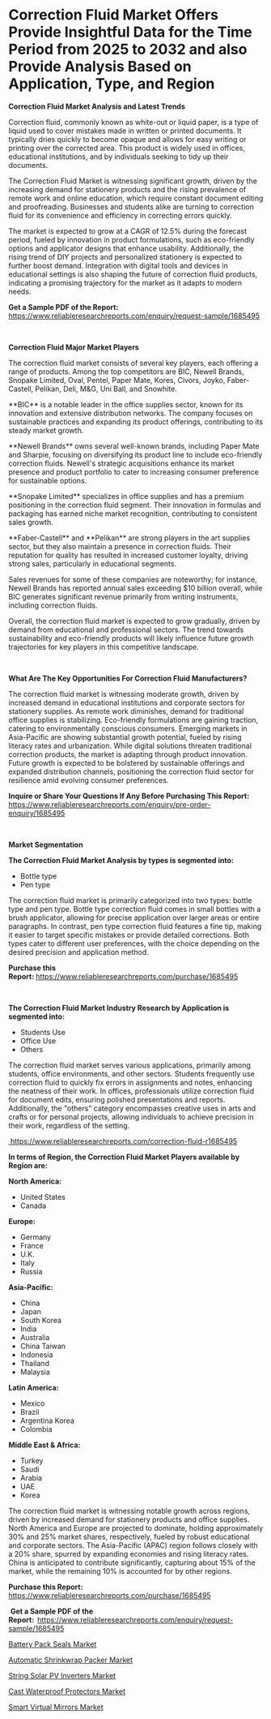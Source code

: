 <p><h1>Correction Fluid Market Offers Provide Insightful Data for the Time Period from 2025 to 2032 and also Provide Analysis Based on Application, Type, and Region</h1></p><p><strong>Correction Fluid Market Analysis and Latest Trends</strong></p>
<p><p>Correction fluid, commonly known as white-out or liquid paper, is a type of liquid used to cover mistakes made in written or printed documents. It typically dries quickly to become opaque and allows for easy writing or printing over the corrected area. This product is widely used in offices, educational institutions, and by individuals seeking to tidy up their documents.</p><p>The Correction Fluid Market is witnessing significant growth, driven by the increasing demand for stationery products and the rising prevalence of remote work and online education, which require constant document editing and proofreading. Businesses and students alike are turning to correction fluid for its convenience and efficiency in correcting errors quickly.</p><p>The market is expected to grow at a CAGR of 12.5% during the forecast period, fueled by innovation in product formulations, such as eco-friendly options and applicator designs that enhance usability. Additionally, the rising trend of DIY projects and personalized stationery is expected to further boost demand. Integration with digital tools and devices in educational settings is also shaping the future of correction fluid products, indicating a promising trajectory for the market as it adapts to modern needs.</p></p>
<p><strong>Get a Sample PDF of the Report:&nbsp;</strong> <a href="https://www.reliableresearchreports.com/enquiry/request-sample/1685495?utm_campaign=2197&utm_medium=2&utm_source=Github&utm_content=ia&utm_term=05022025&utm_id=correction-fluid">https://www.reliableresearchreports.com/enquiry/request-sample/1685495</a></p>
<p>&nbsp;</p>
<p><strong>Correction Fluid Major Market Players</strong></p>
<p><p>The correction fluid market consists of several key players, each offering a range of products. Among the top competitors are BIC, Newell Brands, Snopake Limited, Oval, Pentel, Paper Mate, Kores, Civors, Joyko, Faber-Castell, Pelikan, Deli, M&G, Uni Ball, and Snowhite. </p><p>**BIC** is a notable leader in the office supplies sector, known for its innovation and extensive distribution networks. The company focuses on sustainable practices and expanding its product offerings, contributing to its steady market growth. </p><p>**Newell Brands** owns several well-known brands, including Paper Mate and Sharpie, focusing on diversifying its product line to include eco-friendly correction fluids. Newell's strategic acquisitions enhance its market presence and product portfolio to cater to increasing consumer preference for sustainable options.</p><p>**Snopake Limited** specializes in office supplies and has a premium positioning in the correction fluid segment. Their innovation in formulas and packaging has earned niche market recognition, contributing to consistent sales growth.</p><p>**Faber-Castell** and **Pelikan** are strong players in the art supplies sector, but they also maintain a presence in correction fluids. Their reputation for quality has resulted in increased customer loyalty, driving strong sales, particularly in educational segments.</p><p>Sales revenues for some of these companies are noteworthy; for instance, Newell Brands has reported annual sales exceeding $10 billion overall, while BIC generates significant revenue primarily from writing instruments, including correction fluids. </p><p>Overall, the correction fluid market is expected to grow gradually, driven by demand from educational and professional sectors. The trend towards sustainability and eco-friendly products will likely influence future growth trajectories for key players in this competitive landscape.</p></p>
<p>&nbsp;</p>
<p><strong>What Are The Key Opportunities For Correction Fluid Manufacturers?</strong></p>
<p><p>The correction fluid market is witnessing moderate growth, driven by increased demand in educational institutions and corporate sectors for stationery supplies. As remote work diminishes, demand for traditional office supplies is stabilizing. Eco-friendly formulations are gaining traction, catering to environmentally conscious consumers. Emerging markets in Asia-Pacific are showing substantial growth potential, fueled by rising literacy rates and urbanization. While digital solutions threaten traditional correction products, the market is adapting through product innovation. Future growth is expected to be bolstered by sustainable offerings and expanded distribution channels, positioning the correction fluid sector for resilience amid evolving consumer preferences.</p></p>
<p><strong>Inquire or Share Your Questions If Any Before Purchasing This Report:</strong> <a href="https://www.reliableresearchreports.com/enquiry/pre-order-enquiry/1685495?utm_campaign=2197&utm_medium=2&utm_source=Github&utm_content=ia&utm_term=05022025&utm_id=correction-fluid">https://www.reliableresearchreports.com/enquiry/pre-order-enquiry/1685495</a></p>
<p>&nbsp;</p>
<p><strong>Market Segmentation</strong></p>
<p><strong>The Correction Fluid Market Analysis by types is segmented into:</strong></p>
<p><ul><li>Bottle type</li><li>Pen type</li></ul></p>
<p><p>The correction fluid market is primarily categorized into two types: bottle type and pen type. Bottle type correction fluid comes in small bottles with a brush applicator, allowing for precise application over larger areas or entire paragraphs. In contrast, pen type correction fluid features a fine tip, making it easier to target specific mistakes or provide detailed corrections. Both types cater to different user preferences, with the choice depending on the desired precision and application method.</p></p>
<p><strong>Purchase this Report:&nbsp;</strong><a href="https://www.reliableresearchreports.com/purchase/1685495?utm_campaign=2197&utm_medium=2&utm_source=Github&utm_content=ia&utm_term=05022025&utm_id=correction-fluid">https://www.reliableresearchreports.com/purchase/1685495</a></p>
<p>&nbsp;</p>
<p><strong>The Correction Fluid Market Industry Research by Application is segmented into:</strong></p>
<p><ul><li>Students Use</li><li>Office Use</li><li>Others</li></ul></p>
<p><p>The correction fluid market serves various applications, primarily among students, office environments, and other sectors. Students frequently use correction fluid to quickly fix errors in assignments and notes, enhancing the neatness of their work. In offices, professionals utilize correction fluid for document edits, ensuring polished presentations and reports. Additionally, the "others" category encompasses creative uses in arts and crafts or for personal projects, allowing individuals to achieve precision in their work, regardless of the setting.</p></p>
<p><a href="https://www.reliableresearchreports.com/correction-fluid-r1685495?utm_campaign=2197&utm_medium=2&utm_source=Github&utm_content=ia&utm_term=05022025&utm_id=correction-fluid">&nbsp;https://www.reliableresearchreports.com/correction-fluid-r1685495</a></p>
<p><strong>In terms of Region, the Correction Fluid Market Players available by Region are:</strong></p>
<p>
    <p> <strong> North America: </strong>
        <ul>
            <li>United States</li>
            <li>Canada</li>
        </ul>
        </p> 
    <p> <strong> Europe: </strong>
        <ul>
            <li>Germany</li>
            <li>France</li>
            <li>U.K.</li>
            <li>Italy</li>
            <li>Russia</li>
        </ul>
        </p> 
    <p> <strong> Asia-Pacific: </strong>
        <ul>
            <li>China</li>
            <li>Japan</li>
            <li>South Korea</li>
            <li>India</li>
            <li>Australia</li>
            <li>China Taiwan</li>
            <li>Indonesia</li>
            <li>Thailand</li>
            <li>Malaysia</li>
        </ul>
        </p> 
    <p> <strong> Latin America: </strong>
        <ul>
            <li>Mexico</li>
            <li>Brazil</li>
            <li>Argentina Korea</li>
            <li>Colombia</li>
        </ul>
        </p> 
    <p> <strong> Middle East & Africa: </strong>
        <ul>
            <li>Turkey</li>
            <li>Saudi</li>
            <li>Arabia</li>
            <li>UAE</li>
            <li>Korea</li>
        </ul>
    </p>
    </p>
<p><p>The correction fluid market is witnessing notable growth across regions, driven by increased demand for stationery products and office supplies. North America and Europe are projected to dominate, holding approximately 30% and 25% market shares, respectively, fueled by robust educational and corporate sectors. The Asia-Pacific (APAC) region follows closely with a 20% share, spurred by expanding economies and rising literacy rates. China is anticipated to contribute significantly, capturing about 15% of the market, while the remaining 10% is accounted for by other regions.</p></p>
<p><strong>Purchase this Report: </strong><a href="https://www.reliableresearchreports.com/purchase/1685495?utm_campaign=2197&utm_medium=2&utm_source=Github&utm_content=ia&utm_term=05022025&utm_id=correction-fluid">https://www.reliableresearchreports.com/purchase/1685495</a></p>
<p>&nbsp;<strong>Get a Sample PDF of the Report:&nbsp;&nbsp;</strong><a href="https://www.reliableresearchreports.com/enquiry/request-sample/1685495?utm_campaign=2197&utm_medium=2&utm_source=Github&utm_content=ia&utm_term=05022025&utm_id=correction-fluid">https://www.reliableresearchreports.com/enquiry/request-sample/1685495</a></p>
<p><strong></strong></p>
<p><p><a href="https://www.linkedin.com/pulse/market-demand-revenue-growth-battery-pack-seals-83-cagr-from-1u3jf?utm_campaign=2197&utm_medium=2&utm_source=Github&utm_content=ia&utm_term=05022025&utm_id=correction-fluid">Battery Pack Seals Market</a></p><p><a href="https://www.linkedin.com/pulse/automatic-shrinkwrap-packer-market-insights-report-company-specific-twasf?utm_campaign=2197&utm_medium=2&utm_source=Github&utm_content=ia&utm_term=05022025&utm_id=correction-fluid">Automatic Shrinkwrap Packer Market</a></p><p><a href="https://www.linkedin.com/pulse/string-solar-pv-inverters-market-analysis-report-key-players-xitnf?utm_campaign=2197&utm_medium=2&utm_source=Github&utm_content=ia&utm_term=05022025&utm_id=correction-fluid">String Solar PV Inverters Market</a></p><p><a href="https://www.linkedin.com/pulse/cast-waterproof-protectors-market-analysis-report-key-players-i9dqf?utm_campaign=2197&utm_medium=2&utm_source=Github&utm_content=ia&utm_term=05022025&utm_id=correction-fluid">Cast Waterproof Protectors Market</a></p><p><a href="https://www.linkedin.com/pulse/emerging-trends-smart-virtual-mirrors-market-global-outlook-oyh5f?utm_campaign=2197&utm_medium=2&utm_source=Github&utm_content=ia&utm_term=05022025&utm_id=correction-fluid">Smart Virtual Mirrors Market</a></p></p>
